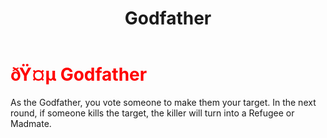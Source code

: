 ﻿---
lang: en-US
title: Godfather
prev: Gangster
next: Kamikaze
---
# <font color="red">ðŸ¤µ <b>Godfather</b></font> <Badge text="Support" type="tip" vertical="middle"/>

As the Godfather, you vote someone to make them your target. In the next round, if someone kills the target, the killer will turn into a Refugee or Madmate.